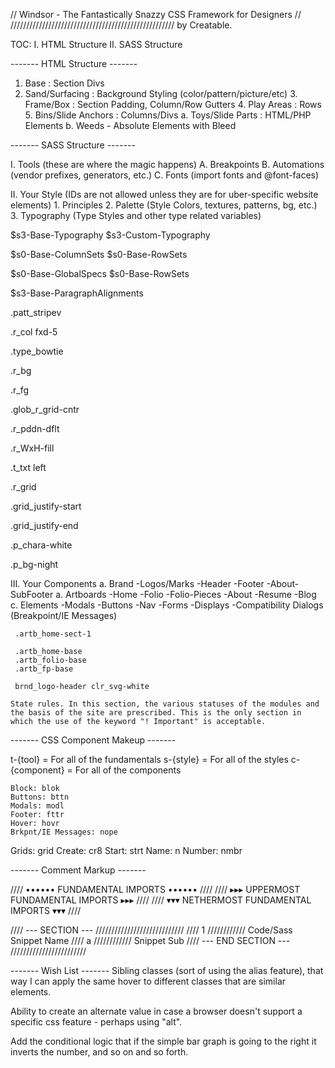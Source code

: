 // Windsor - The Fantastically Snazzy CSS Framework for Designers //
//////////////////////////////////////////////////// by Creatable.

TOC:
I. HTML Structure
II. SASS Structure


------- HTML Structure -------

1. Base : Section Divs
  2. Sand/Surfacing : Background Styling (color/pattern/picture/etc)
    3. Frame/Box : Section Padding, Column/Row Gutters
      4. Play Areas : Rows
        5. Bins/Slide Anchors : Columns/Divs
            a. Toys/Slide Parts : HTML/PHP Elements
            b. Weeds - Absolute Elements with Bleed


------- SASS Structure -------

I. Tools (these are where the magic happens)
  A. Breakpoints
  B. Automations (vendor prefixes, generators, etc.)
  C. Fonts (import fonts and @font-faces)

II. Your Style (IDs are not allowed unless they are for uber-specific website elements)
	1. Principles
  2. Palette (Style Colors, textures, patterns, bg, etc.)
  3. Typography (Type Styles and other type related variables)

  $s3-Base-Typography
  $s3-Custom-Typography

  $s0-Base-ColumnSets
  $s0-Base-RowSets

  $s0-Base-GlobalSpecs
  $s0-Base-RowSets

  $s3-Base-ParagraphAlignments


  .patt_stripev

  .r_col fxd-5

  .type_bowtie

  .r_bg

  .r_fg

  .glob_r_grid-cntr

  .r_pddn-dflt

  .r_WxH-fill

  .t_txt left

  .r_grid

  .grid_justify-start

  .grid_justify-end

  .p_chara-white

  .p_bg-night

III. Your Components
  a. Brand
      -Logos/Marks
      -Header
      -Footer
      -About-SubFooter
  a. Artboards
      -Home
      -Folio
      -Folio-Pieces
      -About
      -Resume
      -Blog
  c. Elements
     -Modals
     -Buttons
     -Nav
     -Forms
     -Displays
     -Compatibility Dialogs (Breakpoint/IE Messages)

     .artb_home-sect-1

     .artb_home-base
     .artb_folio-base
     .artb_fp-base

     brnd_logo-header clr_svg-white

	State rules. In this section, the various statuses of the modules and the basis of the site are prescribed. This is the only section in which the use of the keyword "! Important" is acceptable.


  ------- CSS Component Makeup -------

  t-{tool} = For all of the fundamentals
  s-{style} = For all of the styles
  c-{component} = For all of the components

	Block: blok
	Buttons: bttn
	Modals: modl
	Footer: fttr
	Hover: hovr
	Brkpnt/IE Messages: nope
  Grids: grid
  Create: cr8
  Start: strt
  Name: n
  Number: nmbr

------- Comment Markup -------

//// •••••• FUNDAMENTAL IMPORTS •••••• ////
//// ▸▸▸ UPPERMOST FUNDAMENTAL IMPORTS ▸▸▸ ////
//// ▾▾▾ NETHERMOST FUNDAMENTAL IMPORTS ▾▾▾ ////

//// --- SECTION --- ////////////////////////////
  //// 1 //////////// Code/Sass Snippet Name
    //// a //////////// Snippet Sub
//// --- END SECTION --- ////////////////////////

------- Wish List -------
Sibling classes (sort of using the alias feature), that way I can apply the same hover to different classes that are similar elements.

Ability to create an alternate value in case a browser doesn't support a specific css feature - perhaps using "alt".

Add the conditional logic that if the simple bar graph is going to the right it inverts the number, and so on and so forth.
